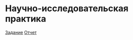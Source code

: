 # Научно-исследовательская практика
[Задание](https://github.com/ShekhovtcovaE/Pr_3/blob/main/%D0%B7%D0%B0%D0%B4%D0%B0%D0%BD%D0%B8%D0%B5.pdf)
[Отчет](https://github.com/ShekhovtcovaE/Pr_3/blob/main/%D0%9E%D1%82%D1%87%D0%B5%D1%82.pdf)
